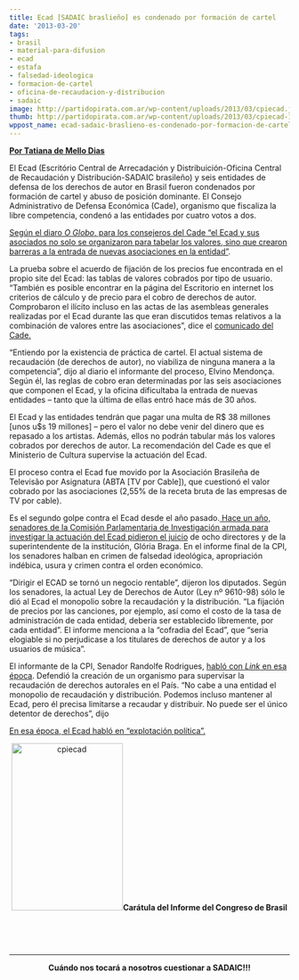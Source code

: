 ```yaml
---
title: Ecad [SADAIC braslieño] es condenado por formación de cartel
date: '2013-03-20'
tags:
- brasil
- material-para-difusion
- ecad
- estafa
- falsedad-ideologica
- formacion-de-cartel
- oficina-de-recaudacion-y-distribucion
- sadaic
image: http://partidopirata.com.ar/wp-content/uploads/2013/03/cpiecad.jpg
thumb: http://partidopirata.com.ar/wp-content/uploads/2013/03/cpiecad-150x150.jpg
wppost_name: ecad-sadaic-braslieno-es-condenado-por-formacion-de-cartel
---
```


<strong><a href="http://blogs.estadao.com.br/tatiana-dias/ecad-e-condenado-por-formacao-de-cartel/" target="_blank">Por Tatiana de Mello Dias</a></strong>

El Ecad (Escritório Central de Arrecadación y Distribuición-Oficina Central de Recaudación y Distribución-SADAIC brasileño) y seis entidades de defensa de los derechos de autor en Brasil fueron condenados por formación de cartel y abuso de posición dominante. El Consejo Administrativo de Defensa Económica (Cade), organismo que fiscaliza la libre competencia, condenó a las entidades por cuatro votos a dos.

<a href="http://oglobo.globo.com/economia/ecad-condenado-por-formacao-de-cartel-por-orgao-de-defesa-da-concorrencia-7897081">Según el diaro<em> O Globo</em>, para los consejeros del Cade “el Ecad y sus asociados no solo se organizaron para tabelar los valores, sino que crearon barreras a la entrada de nuevas asociaciones en la entidad”</a>.

La prueba sobre el acuerdo de fijación de los precios fue encontrada en el propio site del Ecad: las tablas de valores cobrados por tipo de usuario. “También es posible encontrar en la página del Escritorio en internet los criterios de cálculo y de precio para el cobro de derechos de autor. Comprobaron el ilícito incluso en las actas de las asembleas generales realizadas por el Ecad durante las que eran discutidos temas relativos a la combinación de valores entre las asociaciones”, dice el <a href="http://www.cade.gov.br/Default.aspx?172af80011061a19ed5bed451235">comunicado del Cade.</a>

“Entiendo por la existencia de práctica de cartel. El actual sistema de recaudación (de derechos de autor), no viabiliza de ninguna manera a la competencia”, dijo al diario el informante del proceso, Elvino Mendonça. Según él, las reglas de cobro eran determinadas por las seis asociaciones que componen el Ecad, y la oficina dificultaba la entrada de nuevas entidades – tanto que la última de ellas entró hace más de 30 años.

El Ecad y las entidades tendrán que pagar una multa de R$ 38 millones [unos u$s 19 millones] – pero el valor no debe venir del dinero que es repasado a los artistas. Además, ellos no podrán tabular más los valores cobrados por derechos de autor. La recomendación del Cade es que el Ministerio de Cultura supervise la actuación del Ecad.

El proceso contra el Ecad fue movido por la Asociación Brasileña de Televisão por Asignatura (ABTA [TV por Cable]), que cuestionó el valor cobrado por las asociaciones (2,55% de la receta bruta de las empresas de TV por cable).

Es el segundo golpe contra el Ecad desde el año pasado.<a href="http://blogs.estadao.com.br/link/cpi-pede-indiciamento-de-diretores-do-ecad/"> Hace un año, senadores de la Comisión Parlamentaria de Investigación armada para investigar la actuación del Ecad pidieron el juicio</a> de ocho directores y de la superintendente de la institución, Glória Braga. En el informe final de la CPI, los senadores halban en crimen de falsedad ideológica, apropriación indébica, usura y crimen contra el orden económico.

“Dirigir el ECAD se tornó un negocio rentable”, dijeron los diputados. Según los senadores, la actual Ley de Derechos de Autor (Ley nº 9610-98) sólo le dió al Ecad el monopolio sobre la recaudación y la distribución. “La fijación de precios por las canciones, por ejemplo, así como el costo de la tasa de administración de cada entidad, deberia ser establecido libremente, por cada entidad”. El informe menciona a la “cofradia del Ecad”, que “seria elogiable si no perjudicase a los titulares de derechos de autor y a los usuarios de música”.

El informante de la CPI, Senador Randolfe Rodrigues, <a href="http://blogs.estadao.com.br/link/o-derecho-autoral-hoje-e-anacronico-e-corrupto/">habló con <em>Link</em> en esa época</a>. Defendió la creación de un organismo para supervisar la recaudación de derechos autorales en el País. “No cabe a una entidad el monopolio de recaudación y distribución. Podemos incluso mantener al Ecad, pero él precisa limitarse a recaudar y distribuir. No puede ser el único detentor de derechos”, dijo

<a href="http://blogs.estadao.com.br/link/cpi-pede-indiciamento-de-diretores-do-ecad/">En esa época, el Ecad habló en “explotación política”. </a>
<p style="text-align: center;"><a href="http://partidopirata.com.ar/wp-content/uploads/2013/03/cpiecad.jpg"><img class="aligncenter size-medium wp-image-8911" alt="cpiecad" src="http://partidopirata.com.ar/wp-content/uploads/2013/03/cpiecad-200x300.jpg" width="200" height="300" /></a><strong>Carátula del Informe del Congreso de Brasil</strong></p>
&nbsp;

&nbsp;

<hr />
<p style="text-align: center;"><strong>Cuándo nos tocará a nosotros cuestionar a SADAIC!!!</strong></p>
